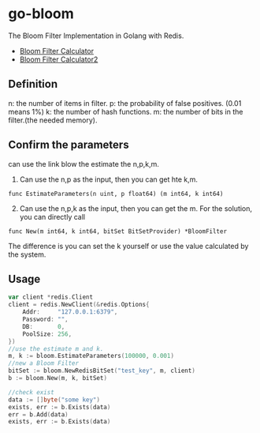 # go-bloom

The Bloom Filter Implementation in Golang with Redis.

- [Bloom Filter Calculator][ref-bloom-calculator]
- [Bloom Filter Calculator2][ref-bloom-calculator2]

## Definition
n: the number of items in filter.
p: the probability of false positives. (0.01 means 1%)
k: the number of hash functions.
m: the number of bits in the filter.(the needed memory).

## Confirm the parameters
can use the link blow the estimate the n,p,k,m.
1. Can use the n,p as the input, then you can get hte k,m.
```
func EstimateParameters(n uint, p float64) (m int64, k int64)
```
2. Can use the n,p,k as the input, then you can get the m.
For the solution, you can directly call
```
func New(m int64, k int64, bitSet BitSetProvider) *BloomFilter
```
The difference is you can set the k yourself or use the value calculated by the system.

## Usage
```go
var client *redis.Client
client = redis.NewClient(&redis.Options{
    Addr:     "127.0.0.1:6379",
    Password: "",
    DB:       0,
    PoolSize: 256,
})
//use the estimate m and k.
m, k := bloom.EstimateParameters(100000, 0.001)
//new a Bloom Filter
bitSet := bloom.NewRedisBitSet("test_key", m, client)
b := bloom.New(m, k, bitSet)

//check exist
data := []byte("some key")
exists, err := b.Exists(data)
err = b.Add(data)
exists, err := b.Exists(data)
```

[ref-bloom-calculator]: https://krisives.github.io/bloom-calculator/
[ref-bloom-calculator2]: https://hur.st/bloomfilter/
